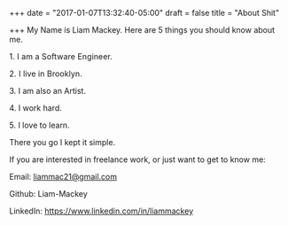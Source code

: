 +++
date = "2017-01-07T13:32:40-05:00"
draft = false
title = "About Shit"

+++
My Name is Liam Mackey. Here are 5 things you should know about me.

<span style="letter-spacing: 0.01em;"></span>

<span style="letter-spacing: 0.01em;"></span>

<span style="letter-spacing: 0.01em;">1\. I am a Software Engineer.</span>

<span style="letter-spacing: 0.01em;">2\. I live in Brooklyn.</span>

3\. I am also an Artist.

4\. I work hard.

5\. I love to learn.

There you go I kept it simple.

If you are interested in freelance work, or just want to get to know me:

Email: liammac21@gmail.com 

Github: Liam-Mackey

LinkedIn: https://www.linkedin.com/in/liammackey

<span style="letter-spacing: 0.01em;"></span>